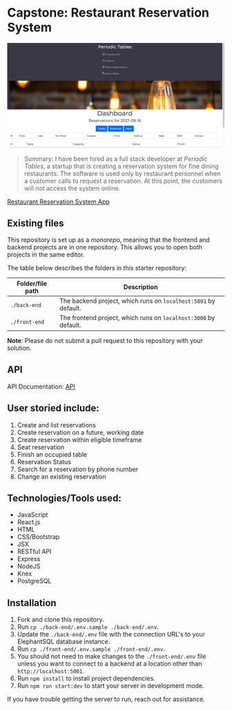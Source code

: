 # Capstone: Restaurant Reservation System

![Reservation App Picture](./Dashboard.png)

> Summary: I have been hired as a full stack developer at _Periodic Tables_, a startup that is creating a reservation system for fine dining restaurants.
> The software is used only by restaurant personnel when a customer calls to request a reservation.
> At this point, the customers will not access the system online.



[Restaurant Reservation System App](https://restaurant--reservation.herokuapp.com/dashboard)



## Existing files

This repository is set up as a *monorepo*, meaning that the frontend and backend projects are in one repository. This allows you to open both projects in the same editor.

The table below describes the folders in this starter repository:

| Folder/file path | Description                                                      |
| ---------------- | ---------------------------------------------------------------- |
| `./back-end`     | The backend project, which runs on `localhost:5001` by default.  |
| `./front-end`    | The frontend project, which runs on `localhost:3000` by default. |

**Note**: Please do not submit a pull request to this repository with your solution.       

## API
API Documentation: [API](https://github.com/taylorcoleroemer18/restaurant-reservation-system-backend)

## User storied include:

1. Create and list reservations
2. Create reservation on a future, working date
3. Create reservation within eligible timeframe
4. Seat reservation
5. Finish an occupied table
6. Reservation Status
7. Search for a reservation by phone number
8. Change an existing reservation

## Technologies/Tools used:
- JavaScript
- React.js
- HTML
- CSS/Bootstrap
- JSX
- RESTful API
- Express
- NodeJS
- Knex
- PostgreSQL

## Installation
1. Fork and clone this repository.
1. Run `cp ./back-end/.env.sample ./back-end/.env`.
1. Update the `./back-end/.env` file with the connection URL's to your ElephantSQL database instance.
1. Run `cp ./front-end/.env.sample ./front-end/.env`.
1. You should not need to make changes to the `./front-end/.env` file unless you want to connect to a backend at a location other than `http://localhost:5001`.
1. Run `npm install` to install project dependencies.
1. Run `npm run start:dev` to start your server in development mode.

If you have trouble getting the server to run, reach out for assistance.
